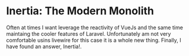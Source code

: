 # Inertia: The Modern Monolith

Often at times I want leverage the reactivity of VueJs and the same time maintaing the cooler features of Laravel. Unfortunately am not very comfortable usins livewire for this case it is a whole new thing. Finally, I have found an answer, Inertia!.
